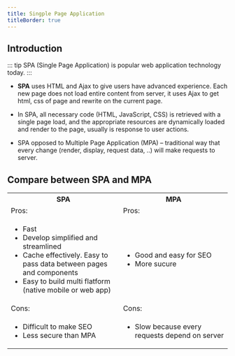 ```yaml
---
title: Singple Page Application
titleBorder: true
---
```


## Introduction

::: tip
SPA (Single Page Application) is popular web application technology today.
:::

* **SPA** uses HTML and Ajax to give users have advanced experience. Each new page does not load entire content from server, it uses Ajax to get html, css of page and rewrite on the current page.

* In SPA, all necessary code (HTML, JavaScript, CSS) is retrieved with a single page load, and the appropriate resources are dynamically loaded and render to the page, usually is response to user actions.

* SPA opposed to Multiple Page Application (MPA) – traditional way that every change (render, display, request data, ..) will make requests to server.

## Compare between SPA and MPA

<table>
  <tr>
    <th style="width:300px;">
      SPA
    </th>
    <th style="width:300px;">
      MPA
    </th>
  </tr>
  <tr>
    <td>
      <span>
        Pros:
      </span>
    </td>
    <td>
      <span>
        Pros:
      </span>
    </td>
  </tr>
  <tr>
    <td>
      <ul>
        <li>
          Fast
        </li>
        <li>
          Develop simplified and streamlined
        </li>
        <li>
          Cache effectively. Easy to pass data between pages and components
        </li>
        <li>
          Easy to build multi flatform (native mobile or web app)
        </li>
      </ul>
    </td>
    <td>
      <ul>
        <li>
          Good and easy for SEO
        </li>
        <li>
          More sucure
        </li>
      </ul>
    </td>
  </tr>
  <tr>
    <td>
      <span>
        Cons:
      </span>
    </td>
    <td>
      <span>
        Cons:
      </span>
    </td>
  </tr>
  <tr>
    <td>
      <ul>
        <li>
          Difficult to make SEO
        </li>
        <li>
          Less secure than MPA
        </li>
      </ul>
    </td>
    <td>
      <ul>
        <li>
          Slow because every requests depend on server
        </li>
      </ul>
    </td>
  </tr>
</table>

